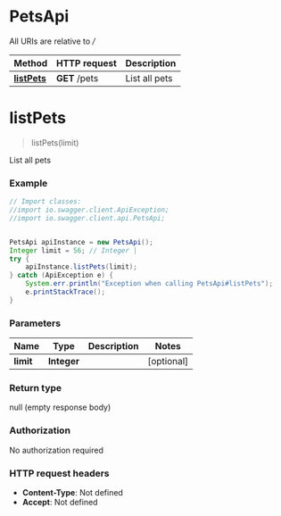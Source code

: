 # PetsApi

All URIs are relative to */*

Method | HTTP request | Description
------------- | ------------- | -------------
[**listPets**](PetsApi.md#listPets) | **GET** /pets | List all pets

<a name="listPets"></a>
# **listPets**
> listPets(limit)

List all pets

### Example
```java
// Import classes:
//import io.swagger.client.ApiException;
//import io.swagger.client.api.PetsApi;


PetsApi apiInstance = new PetsApi();
Integer limit = 56; // Integer | 
try {
    apiInstance.listPets(limit);
} catch (ApiException e) {
    System.err.println("Exception when calling PetsApi#listPets");
    e.printStackTrace();
}
```

### Parameters

Name | Type | Description  | Notes
------------- | ------------- | ------------- | -------------
 **limit** | **Integer**|  | [optional]

### Return type

null (empty response body)

### Authorization

No authorization required

### HTTP request headers

 - **Content-Type**: Not defined
 - **Accept**: Not defined

